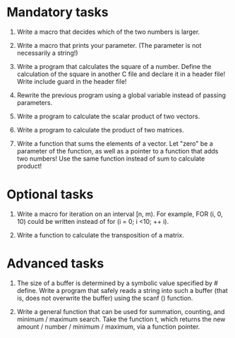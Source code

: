 # Mandatory tasks

1. Write a macro that decides which of the two numbers is larger.

2. Write a macro that prints your parameter. (The parameter is not necessarily a string!)

3. Write a program that calculates the square of a number. Define the calculation of the square in another C file and declare it in a header file! Write include guard in the header file!

4. Rewrite the previous program using a global variable instead of passing parameters.

5. Write a program to calculate the scalar product of two vectors.

6. Write a program to calculate the product of two matrices.

7. Write a function that sums the elements of a vector. Let "zero" be a parameter of the function, as well as a pointer to a function that adds two numbers! Use the same function instead of sum to calculate product!

# Optional tasks

1. Write a macro for iteration on an interval [n, m). For example, FOR (i, 0, 10) could be written instead of for (i = 0; i <10; ++ i).

2. Write a function to calculate the transposition of a matrix.

# Advanced tasks

1. The size of a buffer is determined by a symbolic value specified by # define. Write a program that safely reads a string into such a buffer (that is, does not overwrite the buffer) using the scanf () function.

2. Write a general function that can be used for summation, counting, and minimum / maximum search. Take the function t, which returns the new amount / number / minimum / maximum, via a function pointer.

